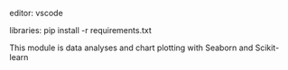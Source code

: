 editor: vscode

libraries: pip install -r requirements.txt

This module is data analyses and chart plotting with Seaborn and Scikit-learn
